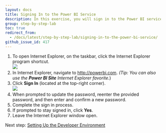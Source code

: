 ```yaml
---
layout: docs
title: Signing In to the Power BI Service
description: In this exercise, you will sign in to the Power BI service.
group: step-by-step-lab
toc: true
redirect_from:
  - /docs/latest/step-by-step-lab/signing-in-to-the-power-bi-service/
github_issue_id: 417
---
```


1. To open Internet Explorer, on the taskbar, click the Internet Explorer program shortcut.  
![](../images/edge-icon.png)
2. In Internet Explorer, navigate to http://powerbi.com.
*(Tip: You can also use the **Power BI Site** Internet Explorer favorite.*)
3. Click **Sign In** (located at the top-right corner).  
![](../images/sign-in-button.png)
4. When prompted to update the password, reenter the provided password, and then enter and confirm a new password.
5. Complete the sign in process.
6. If prompted to stay signed in, click **Yes**.
7. Leave the Internet Explorer window open.

Next step: [Setting Up the Developer Environment](../setting-up-the-developer-environment/)